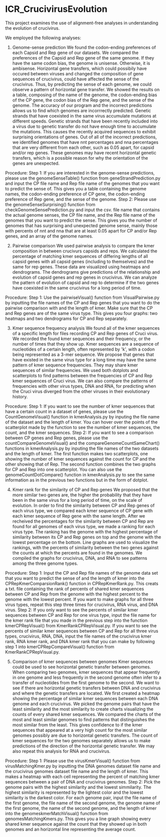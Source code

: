 # ICR_CrucivirusEvolution
This project examines the use of alignment-free analyses in understanding the evolution of crucivirus.

We employed the following analyses:
1. Genome-sense prediction
We found the codon-ending preferences of each Capsid and Rep gene of our datasets. We compared the preferences of the Capsid and Rep gene of the same genome. If they have the same codon bias, the genome is unisense. Otherwise, it is ambisense. Horizontal gene transfers, which could possibily have occured between viruses and changed the composition of gene sequences of crucivirus, could have affected the sense of the crucivirus. Thus, by predicting the sense of each genome, we could observe a pattern of horizontal gene transfer. We showed the results on a table, composing of the name of the genome, the codon-ending bias of the CP gene, the codon bias of the Rep gene, and the sense of the genome. The accuracy of our program and the incorrect predictions allows us to find which genomes are incorrrectly predicted. Genetic strands that have coexisted in the same virus accumulate mutations at different speeds. Genetic strands that have been recently included into a virus due to genetic transfer do not have enough time to accumulate the mutations. This causes the recently acquired sequences to exhibit surprising orientations of genes. Out of all of the incorrect predictions, we identified genomes that have nnt percentages and nna percentages that are very different from each other, such as 0.05 apart, for capsid and/or rep genes. These genomes may have recent horizontal genetic transfers, which is a possible reason for why the orientation of the genes are unexpected.

Procedure:
Step 1: If you are interested in the genome-sense predictions, please use the genomeSenseTable() function from geneStrandPrediction.py and input the CP file name and Rep file name of the genomes that you want to predict the sense of. This gives you a table containing the genome names, the codon-ending preference of CP gene, the codon-ending preference of Rep gene, and the sense of the genome. 
Step 2: Please use the genomeSenseSurprising() function from checkGenomeSensePrediction.py and input the csv. file name that contains the actual genome senses, the CP file name, and the Rep file name of the genomes that you want to predict the sense. This gives you the number of genomes that has surprising and unexpected genome sense, mainly those with percents of nnt and nna that are at least 0.05 apart for CP and/or Rep genes, and an array of the genome names.

2. Pairwise comparison
We used pairwise analysis to compare the kmer composition in between crucivurs capsids and reps. We calculated the percentage of matching kmer sequences of differing lengths of all capsid genes with all capsid genes (including to themselves) and the same for rep genes. These data are visualized using heatmaps and dendrograms. The dendrograms give predictions of the relationship and evolution of capsid genes and rep genes in crucivirus. We can analyze the pattern of evolution of capsid and rep to determine if the two genes have coexisted in the same crucivirus for a long period of time.

Procedure:
Step 1: Use the pairwiseVisual() function from VisualPairwise.py by inputting the file names of the CP and Rep genes that you want to do the pairwise comparison with and the length of kmer. Make sure that the CP and Rep genes are of the same virus type. This gives you four graphs: two heatmaps and two dendrograms for CP and Rep separately. 

3. Kmer sequence frequency analysis
We found all of the kmer sequences of a specific length for files recording CP and Rep genes of Cruci virus. We recorded the found kmer sequences and their frequency, or the number of times that they show up. Kmer sequences are a sequence of nucleotides of a certain length, often represented by 'k', with a codon being represented as a 3-mer sequence. We propose that genes that have existed in the same virus type for a long time may have the same pattern of kmer sequence frequencies. They may share kmer sequences of similar frequencies. We used both dotplots and scatterplots to find patterns between the frequencies of CP and Rep kmer sequences of Cruci virus. We can also compare the patterns of frequencies with other virus types, DNA and RNA, for predicting when the Cruci virus diverged from the other viruses in their evolutionary history.

Procedure: 
Step 1: If you want to see the number of kmer sequences that have a certain count in a dataset of genes, please use the CountGenomeVisual() function in kmerAnalysis.py by inputing the file name of the dataset and the length of kmer. You can hover over the points of the scatterplot made by the function to see the number of kmer sequences, the count, and the kmer sequences.
Step 2: If you want to see a comparison between CP genes and Rep genes, please use the countCompareGenomeVisual() and the compareGenomeCountSameChart() functions in kmerAnalysis.py by inputing the file names of the two datasets and the length of kmer. The first function makes two scatterplots, one showing the number of kmer sequences against the count for CP and the other showing that of Rep. The second function combines the two graphs for CP and Rep into one scatterplot. You can also use the genomeCountDotCompare() function in kmerAnalysis.py to see the same information as in the previous two functions but in the form of dotplot. 

4. Kmer rank for the similarity of CP and Rep genes
We proposed that the more similar two genes are, the higher the probability that they have been in the same virus for a long period of time, on the scale of evolution. In order to find the similarity between CP and Rep genes of each virus type, we compared each kmer sequence of CP gene with each kmer sequence of Rep gene with the same length. After we recheived the percentages for the similarity between CP and Rep are found for all genomes of each virus type, we made a ranking for each virus type. The ranking has the genome with the highest percentage of similarity between its CP and Rep genes on top and the genome with the lowest percentage on the bottom. Line graphs are used to visualize the rankings, with the percents of similarity between the two genes against the counts at which the percents are found in the genomes. We compiled the graphs for crucivirus, DNA, and RNA to see patterns among the three genome types.

Procedure:
Step 1: Input the CP and Rep file names of the genome data set that you want to predict the sense of and the length of kmer into the CPRepKmerComparsionRank() function in CPRepKmerRank.py. This creats a txt. file containing the rank of percents of shared kmer sequences between CP and Rep from the genome with the highest percent to the genome with the lowest percent. If you want to make graphs for all three virus types, repeat this step three times for crucivirus, RNA virus, and DNA virus.
Step 2: If you only want to see the percents of similar kmer sequences between CP and Rep for one virus type, input the file name for the kmer rank file that you made in the previous step into the function kmerCPRepVisual() from KmerRankCPRepVisual.py. If you want to see the percents of similar kmer sequences between CP and Rep for all three virus types, crucivirus, RNA, DNA, input the file names of the crucivirus kmer rank, RNA kmer rank, and DNA kmer rank that you can make by following step 1 into kmerCPRepCompareVisual() function from KmerRankCPRepVisual.py.

5. Comparison of kmer sequences between genomes
Kmer sequences could be used to see horizontal genetic transfer between genomes. When comparing two genomes, kmer sequences that appear frequently in one genome and less frequently in the second genome often infer to a transfer of nucleotides from the first genome to the second. We want to see if there are horizontal genetic transfers between DNA and crucivirus and where the genetic transfers are located. We first created a heatmap showing the percentage of similar kmer sequences between each DNA genome and each crucivirus. We picked the genome pairs that have the least similarity and the most similarity to create charts visualizing the counts of every shared kmer sequences. We compared the charts of the most and least similar genomes to find patterns that distinguishes the most similar from the least. This gives confidence to if the kmer sequences that appeared at a very high count for the most similar genomes possibly are due to horizontal genetic transfers. The count of kmer sequences for the two genomes separately allows us to make predictions of the direction of the horizontal genetic transfer. We may also repeat this analysis for RNA and crucivirus.

Procedure:
Step 1: Please use the virusKmerVisual() function from virusMatchingKmer.py by inputting the DNA genomes dataset file name and the crucivirus genomes dataset file name and the length of kmer. This makes a heatmap with each cell representing the percent of matching kmer sequences between a pair of DNA and crucivirus genomes. 
Step 2: Pick the genome pairs with the highest similarity and the lowest simmilarity. The highest similarity is represented by the lightest color and the lowest similarity is the darkest color. For each genome pair, input the file name of the first genome, the file name of the second genome, the genome name of the first genome, the name of the second genome, and the length of kmer into the genomeskmerMatchVisual() function from genomesMatchingKmers.py. This gives you a line graph showing every shared kmer sequence against the count that they showed up in both genomes and an horizontal line representing the average count.
